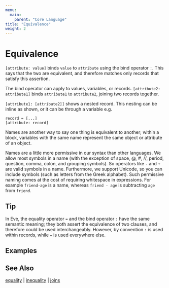 ```yaml
---
menu:
  main:
    parent: "Core Language"
title: "Equivalence"
weight: 2
---
```


# Equivalence

`[attribute: value]` binds `value` to `attribute` using the bind operator `:`. This says that the two are equivalent, and therefore matches only records that satisfy this assertion.

The bind operator can apply to values, variables, or records. `[attribute2: attribute1]` binds `attribute1` to `attribute2`, joining two records together.

`[attribute1: [attribute2]]` shows a nested record. This nesting can be inline as shown, or it can be through a variable e.g.

```eve
record = [...]
[attribute: record]
``` 

Names are another way to say one thing is equivalent to another; within a block, variables with the same name represent the same object or attribute of an object.

Names are a little more permissive in our syntax than other languages. We allow most symbols in a name (with the exception of space, @, #, //, period, question, comma, colon, and grouping symbols). So operators like `-` and `+` are valid symbols in a name. Furthermore, we support Unicode, so you can include symbols (such as letters from the Greek alphabet). Such permissive naming comes at the cost of requiring whitespace in expressions. For example `friend-age` is a name, whereas `friend - age` is subtracting `age` from `friend`.

## Tip

In Eve, the equality operator `=` and the bind operator `:` have the same semantic meaning; they both assert the equivalence of two clauses, and therefore could be used interchangeably. However, by convention `:` is used within records, while `=` is used everywhere else. 

## Examples

## See Also

[equality](../equality) | [inequality](../inequality) | [joins](../joins)